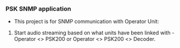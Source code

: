### PSK SNMP application

* This project is for SNMP communication with Operator Unit: 
1. Start audio streaming based on what units have been linked with - Operator <> PSK200 or Operator <> PSK200 <> Decoder.
